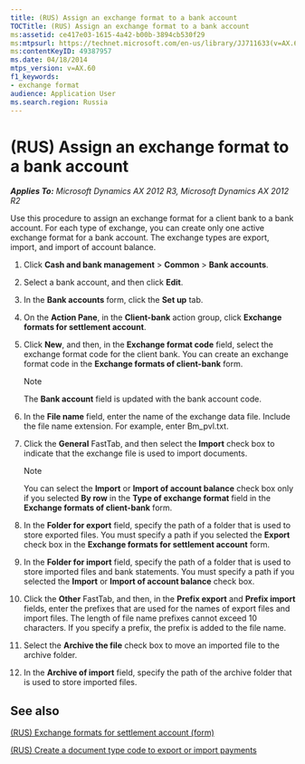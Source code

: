 ```yaml
---
title: (RUS) Assign an exchange format to a bank account
TOCTitle: (RUS) Assign an exchange format to a bank account
ms:assetid: ce417e03-1615-4a42-b00b-3894cb530f29
ms:mtpsurl: https://technet.microsoft.com/en-us/library/JJ711633(v=AX.60)
ms:contentKeyID: 49387957
ms.date: 04/18/2014
mtps_version: v=AX.60
f1_keywords:
- exchange format
audience: Application User
ms.search.region: Russia
---
```


# (RUS) Assign an exchange format to a bank account 


_**Applies To:** Microsoft Dynamics AX 2012 R3, Microsoft Dynamics AX 2012 R2_

Use this procedure to assign an exchange format for a client bank to a bank account. For each type of exchange, you can create only one active exchange format for a bank account. The exchange types are export, import, and import of account balance.

1.  Click **Cash and bank management** \> **Common** \> **Bank accounts**.

2.  Select a bank account, and then click **Edit**.

3.  In the **Bank accounts** form, click the **Set up** tab.

4.  On the **Action Pane**, in the **Client-bank** action group, click **Exchange formats for settlement account**.

5.  Click **New**, and then, in the **Exchange format code** field, select the exchange format code for the client bank. You can create an exchange format code in the **Exchange formats of client-bank** form.
    

    > [!NOTE]
    > <P>The <STRONG>Bank account</STRONG> field is updated with the bank account code.</P>



6.  In the **File name** field, enter the name of the exchange data file. Include the file name extension. For example, enter Bm\_pvl.txt.

7.  Click the **General** FastTab, and then select the **Import** check box to indicate that the exchange file is used to import documents.
    

    > [!NOTE]
    > <P>You can select the <STRONG>Import</STRONG> or <STRONG>Import of account balance</STRONG> check box only if you selected <STRONG>By row</STRONG> in the <STRONG>Type of exchange format</STRONG> field in the <STRONG>Exchange formats of client-bank</STRONG> form.</P>



8.  In the **Folder for export** field, specify the path of a folder that is used to store exported files. You must specify a path if you selected the **Export** check box in the **Exchange formats for settlement account** form.

9.  In the **Folder for import** field, specify the path of a folder that is used to store imported files and bank statements. You must specify a path if you selected the **Import** or **Import of account balance** check box.

10. Click the **Other** FastTab, and then, in the **Prefix export** and **Prefix import** fields, enter the prefixes that are used for the names of export files and import files. The length of file name prefixes cannot exceed 10 characters. If you specify a prefix, the prefix is added to the file name.

11. Select the **Archive the file** check box to move an imported file to the archive folder.

12. In the **Archive of import** field, specify the path of the archive folder that is used to store imported files.

## See also

[(RUS) Exchange formats for settlement account (form)](https://technet.microsoft.com/en-us/library/jj733282\(v=ax.60\))

[(RUS) Create a document type code to export or import payments](rus-create-a-document-type-code-to-export-or-import-payments.md)

  


